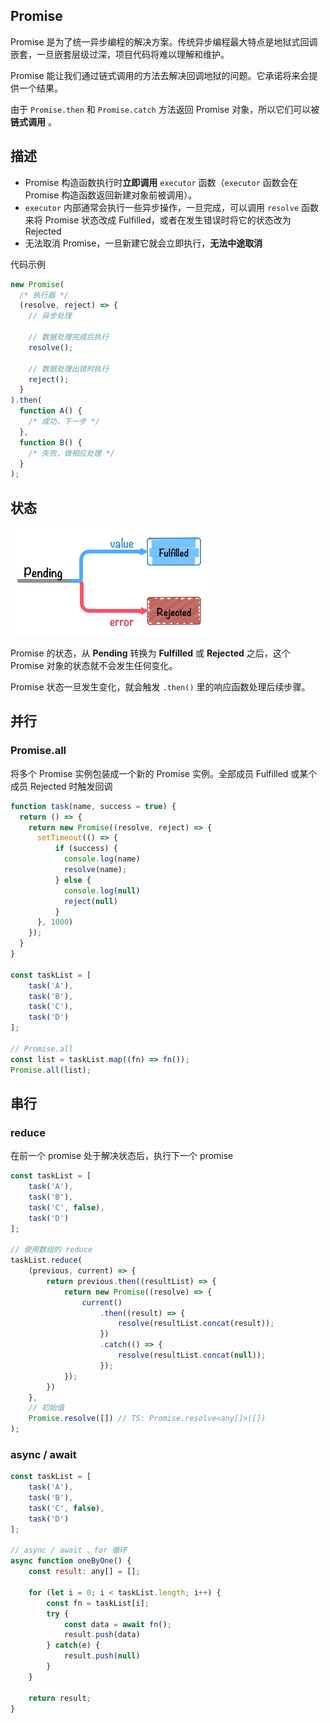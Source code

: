 ## Promise

Promise 是为了统一异步编程的解决方案。传统异步编程最大特点是地狱式回调嵌套，一旦嵌套层级过深，项目代码将难以理解和维护。

Promise 能让我们通过链式调用的方法去解决回调地狱的问题。它承诺将来会提供一个结果。

由于 `Promise.then` 和 `Promise.catch` 方法返回 Promise 对象，所以它们可以被 **链式调用** 。

## 描述

- Promise 构造函数执行时**立即调用** `executor` 函数（`executor` 函数会在 Promise 构造函数返回新建对象前被调用）。
- `executor` 内部通常会执行一些异步操作，一旦完成，可以调用 `resolve` 函数来将 Promise 状态改成 Fulfilled，或者在发生错误时将它的状态改为 Rejected
- 无法取消 Promise，一旦新建它就会立即执行，**无法中途取消**

代码示例

```js
new Promise(
  /* 执行器 */
  (resolve, reject) => {
    // 异步处理

    // 数据处理完成后执行
    resolve();

    // 数据处理出错时执行
    reject();
  }
).then(
  function A() {
    /* 成功，下一步 */
  },
  function B() {
    /* 失败，做相应处理 */
  }
);
```



## 状态

![Promise_status](../../../assets/images/JavaScript/Promise_status.png)

Promise 的状态，从 **Pending** 转换为 **Fulfilled** 或 **Rejected** 之后，这个 Promise 对象的状态就不会发生任何变化。

Promise 状态一旦发生变化，就会触发 `.then()` 里的响应函数处理后续步骤。



## 并行

### Promise.all

将多个 Promise 实例包装成一个新的 Promise 实例。全部成员 Fulfilled 或某个成员 Rejected 时触发回调

```js
function task(name, success = true) {
  return () => {
    return new Promise((resolve, reject) => {
      setTimeout(() => {
          if (success) {
            console.log(name)
            resolve(name);
          } else {
            console.log(null)
            reject(null)
          }
      }, 1000)
    });
  }
}

const taskList = [
	task('A'), 
	task('B'), 
	task('C'),
	task('D')
];

// Promise.all
const list = taskList.map((fn) => fn());
Promise.all(list);
```



## 串行

### reduce

在前一个 promise 处于解决状态后，执行下一个 promise

```js
const taskList = [
	task('A'), 
	task('B'), 
	task('C', false),
	task('D')
];

// 使用数组的 reduce
taskList.reduce(
	(previous, current) => { 
		return previous.then((resultList) => {
			return new Promise((resolve) => {
				current()
					.then((result) => {
						resolve(resultList.concat(result));
					})
					.catch(() => {
						resolve(resultList.concat(null));
					});
			});
		}) 
	},
	// 初始值
	Promise.resolve([]) // TS: Promise.resolve<any[]>([])
);
```

### async / await

```js
const taskList = [
	task('A'), 
	task('B'), 
	task('C', false),
	task('D')
];

// async / await 、for 循环
async function oneByOne() {
	const result: any[] = [];

	for (let i = 0; i < taskList.length; i++) {
		const fn = taskList[i];
		try {
			const data = await fn();
			result.push(data)
		} catch(e) {
			result.push(null)
		}
	}

	return result;
}
```
